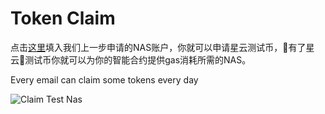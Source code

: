 # Token Claim

点击[这里](https://testnet.nebulas.io/claim)填入我们上一步申请的NAS账户，你就可以申请星云测试币，有了星云测试币你就可以为你的智能合约提供gas消耗所需的NAS。

Every email can claim some tokens every day

![Claim Test Nas](https://github.com/dreamflyfengzi/nebulasdapp/tree/175c8feafcd8552d0fa6b0d97f834ec8c10902b3/tutorials/resources/claim-test-nas.png)
